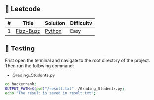 ## 🎲 Leetcode

| # | Title | Solution | Difficulty |
|---| ----- | -------- | ---------- |
| 1 | [Fizz-Buzz](https://leetcode.com/problems/fizz-buzz/) | [Python](/Fizz_Buzz.py) | Easy |

## 🧪 Testing

Frist open the terminal and navigate to the root directory of the project. Then run the following command:

* Grading_Students.py

```bash
cd hackerrank;
OUTPUT_PATH=$(pwd)"/result.txt" ./Grading_Students.py;
echo "The result is saved in result.txt";
```
